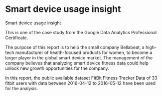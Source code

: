 # Smart device usage insight

Smart device usage insight

This is one of the case study from the Google Data Analytics Professional Certificate.

The purpose of this report is to help the small company Bellabeat, a high-tech manufacturer of health-focused products for women, to become a larger player in the global smart device market. The management of the company believes that analyzing smart device fitness data could help unlock new growth opportunities for the company.

In this report, the public available dataset FitBit Fitness Tracker Data of 33 fitbit users with data between 2016-04-12 to 2016-05-12 have been used for the analysis.